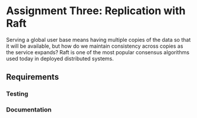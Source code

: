 # Assignment Three: Replication with Raft

Serving a global user base means having multiple copies of the data so that it will be available, but how do we maintain consistency across copies as the service expands? Raft is one of the most popular consensus algorithms used today in deployed distributed systems.

## Requirements

### Testing

### Documentation
